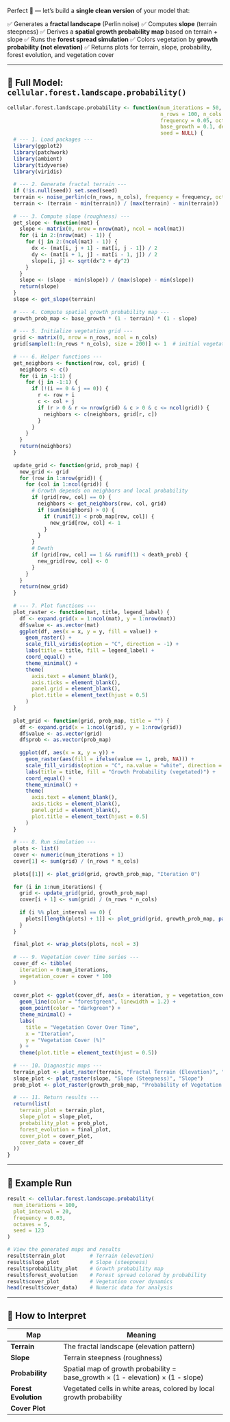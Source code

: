 Perfect 🌿 — let’s build a **single clean version** of your model that:

✅ Generates a **fractal landscape** (Perlin noise)
✅ Computes **slope** (terrain steepness)
✅ Derives a **spatial growth probability map** based on terrain + slope
✅ Runs the **forest spread simulation**
✅ Colors vegetation by **growth probability (not elevation)**
✅ Returns plots for terrain, slope, probability, forest evolution, and vegetation cover

---

## 🌲 Full Model: `cellular.forest.landscape.probability()`

```r
cellular.forest.landscape.probability <- function(num_iterations = 50, plot_interval = 10,
                                                  n_rows = 100, n_cols = 100,
                                                  frequency = 0.05, octaves = 5,
                                                  base_growth = 0.1, death_prob = 0.02,
                                                  seed = NULL) {
  # --- 1. Load packages ---
  library(ggplot2)
  library(patchwork)
  library(ambient)
  library(tidyverse)
  library(viridis)
  
  # --- 2. Generate fractal terrain ---
  if (!is.null(seed)) set.seed(seed)
  terrain <- noise_perlin(c(n_rows, n_cols), frequency = frequency, octaves = octaves)
  terrain <- (terrain - min(terrain)) / (max(terrain) - min(terrain))  # normalize to [0,1]
  
  # --- 3. Compute slope (roughness) ---
  get_slope <- function(mat) {
    slope <- matrix(0, nrow = nrow(mat), ncol = ncol(mat))
    for (i in 2:(nrow(mat) - 1)) {
      for (j in 2:(ncol(mat) - 1)) {
        dx <- (mat[i, j + 1] - mat[i, j - 1]) / 2
        dy <- (mat[i + 1, j] - mat[i - 1, j]) / 2
        slope[i, j] <- sqrt(dx^2 + dy^2)
      }
    }
    slope <- (slope - min(slope)) / (max(slope) - min(slope))
    return(slope)
  }
  slope <- get_slope(terrain)
  
  # --- 4. Compute spatial growth probability map ---
  growth_prob_map <- base_growth * (1 - terrain) * (1 - slope)
  
  # --- 5. Initialize vegetation grid ---
  grid <- matrix(0, nrow = n_rows, ncol = n_cols)
  grid[sample(1:(n_rows * n_cols), size = 200)] <- 1  # initial vegetation
  
  # --- 6. Helper functions ---
  get_neighbors <- function(row, col, grid) {
    neighbors <- c()
    for (i in -1:1) {
      for (j in -1:1) {
        if (!(i == 0 & j == 0)) {
          r <- row + i
          c <- col + j
          if (r > 0 & r <= nrow(grid) & c > 0 & c <= ncol(grid)) {
            neighbors <- c(neighbors, grid[r, c])
          }
        }
      }
    }
    return(neighbors)
  }
  
  update_grid <- function(grid, prob_map) {
    new_grid <- grid
    for (row in 1:nrow(grid)) {
      for (col in 1:ncol(grid)) {
        # Growth depends on neighbors and local probability
        if (grid[row, col] == 0) {
          neighbors <- get_neighbors(row, col, grid)
          if (sum(neighbors) > 0) {
            if (runif(1) < prob_map[row, col]) {
              new_grid[row, col] <- 1
            }
          }
        }
        # Death
        if (grid[row, col] == 1 && runif(1) < death_prob) {
          new_grid[row, col] <- 0
        }
      }
    }
    return(new_grid)
  }
  
  # --- 7. Plot functions ---
  plot_raster <- function(mat, title, legend_label) {
    df <- expand.grid(x = 1:ncol(mat), y = 1:nrow(mat))
    df$value <- as.vector(mat)
    ggplot(df, aes(x = x, y = y, fill = value)) +
      geom_raster() +
      scale_fill_viridis(option = "C", direction = -1) +
      labs(title = title, fill = legend_label) +
      coord_equal() +
      theme_minimal() +
      theme(
        axis.text = element_blank(),
        axis.ticks = element_blank(),
        panel.grid = element_blank(),
        plot.title = element_text(hjust = 0.5)
      )
  }
  
  plot_grid <- function(grid, prob_map, title = "") {
    df <- expand.grid(x = 1:ncol(grid), y = 1:nrow(grid))
    df$value <- as.vector(grid)
    df$prob <- as.vector(prob_map)
    
    ggplot(df, aes(x = x, y = y)) +
      geom_raster(aes(fill = ifelse(value == 1, prob, NA))) +
      scale_fill_viridis(option = "C", na.value = "white", direction = -1) +
      labs(title = title, fill = "Growth Probability (vegetated)") +
      coord_equal() +
      theme_minimal() +
      theme(
        axis.text = element_blank(),
        axis.ticks = element_blank(),
        panel.grid = element_blank(),
        plot.title = element_text(hjust = 0.5)
      )
  }
  
  # --- 8. Run simulation ---
  plots <- list()
  cover <- numeric(num_iterations + 1)
  cover[1] <- sum(grid) / (n_rows * n_cols)
  
  plots[[1]] <- plot_grid(grid, growth_prob_map, "Iteration 0")
  
  for (i in 1:num_iterations) {
    grid <- update_grid(grid, growth_prob_map)
    cover[i + 1] <- sum(grid) / (n_rows * n_cols)
    
    if (i %% plot_interval == 0) {
      plots[[length(plots) + 1]] <- plot_grid(grid, growth_prob_map, paste("Iteration", i))
    }
  }
  
  final_plot <- wrap_plots(plots, ncol = 3)
  
  # --- 9. Vegetation cover time series ---
  cover_df <- tibble(
    iteration = 0:num_iterations,
    vegetation_cover = cover * 100
  )
  
  cover_plot <- ggplot(cover_df, aes(x = iteration, y = vegetation_cover)) +
    geom_line(color = "forestgreen", linewidth = 1.2) +
    geom_point(color = "darkgreen") +
    theme_minimal() +
    labs(
      title = "Vegetation Cover Over Time",
      x = "Iteration",
      y = "Vegetation Cover (%)"
    ) +
    theme(plot.title = element_text(hjust = 0.5))
  
  # --- 10. Diagnostic maps ---
  terrain_plot <- plot_raster(terrain, "Fractal Terrain (Elevation)", "Elevation")
  slope_plot <- plot_raster(slope, "Slope (Steepness)", "Slope")
  prob_plot <- plot_raster(growth_prob_map, "Probability of Vegetation Growth", "Growth Probability")
  
  # --- 11. Return results ---
  return(list(
    terrain_plot = terrain_plot,
    slope_plot = slope_plot,
    probability_plot = prob_plot,
    forest_evolution = final_plot,
    cover_plot = cover_plot,
    cover_data = cover_df
  ))
}
```

---

## 🧪 Example Run

```r
result <- cellular.forest.landscape.probability(
  num_iterations = 100,
  plot_interval = 20,
  frequency = 0.03,
  octaves = 5,
  seed = 123
)

# View the generated maps and results
result$terrain_plot        # Terrain (elevation)
result$slope_plot          # Slope (steepness)
result$probability_plot    # Growth probability map
result$forest_evolution    # Forest spread colored by probability
result$cover_plot          # Vegetation cover dynamics
head(result$cover_data)    # Numeric data for analysis
```

---

## 🌿 How to Interpret

| Map                  | Meaning                                                                         |
| -------------------- | ------------------------------------------------------------------------------- |
| **Terrain**          | The fractal landscape (elevation pattern)                                       |
| **Slope**            | Terrain steepness (roughness)                                                   |
| **Probability**      | Spatial map of growth probability = base_growth × (1 - elevation) × (1 - slope) |
| **Forest Evolution** | Vegetated cells in white areas, colored by local growth probability             |
| **Cover Plot**       |                                                                                 |
